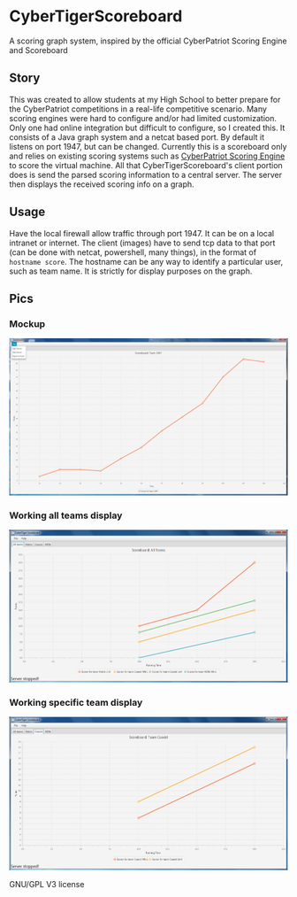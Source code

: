 # CyberTigerScoreboard
A scoring graph system, inspired by the official CyberPatriot Scoring Engine and Scoreboard

## Story
This was created to allow students at my High School to better prepare for the CyberPatriot competitions in a real-life competitive scenario. Many scoring engines were hard to configure and/or had limited customization. Only one had online integration but difficult to configure, so I created this. It consists of a Java graph system and a netcat based port. By default it listens on port 1947, but can be changed. Currently this is a scoreboard only and relies on existing scoring systems such as [CyberPatriot Scoring Engine](https://www.uscyberpatriot.org/competition/training-materials/practice-images) to score the virtual machine. All that CyberTigerScoreboard's client portion does is send the parsed scoring information to a central server. The server then displays the received scoring info on a graph.

## Usage
Have the local firewall allow traffic through port 1947. It can be on a local intranet or internet. The client (images) have to send tcp data to that port (can be done with netcat, powershell, many things), in the format of `hostname score`. The hostname can be any way to identify a particular user, such as team name. It is strictly for display purposes on the graph.

## Pics
### Mockup
![Mockup](/res/mockup.png)
### Working all teams display
![Mockup](/res/AllTeams.png)
### Working specific team display
![Mockup](/res/MultiOSOneTeam.png)

GNU/GPL V3 license
